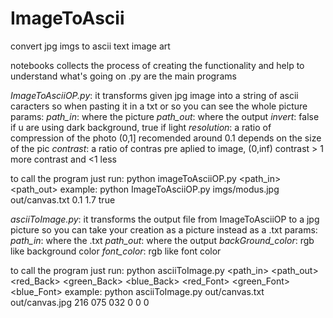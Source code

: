 # ImageToAscii
convert jpg imgs to ascii text image art

notebooks collects the process of creating the functionality and help to understand what's going on
.py are the main programs

*ImageToAsciiOP.py*:
it transforms given jpg image into a string of ascii caracters so when pasting it in a txt or so you can see the whole picture 
params:
    *path_in*: where the picture
    *path_out*: where the output
    *invert*: false if u are using dark background, true if light
    *resolution*: a ratio of compression of the photo (0,1] recomended around 0.1 depends on the size of the pic
    *contrast*: a ratio of contras pre aplied to image, (0,inf) contrast > 1 more contrast and <1 less
    
to call the program just run:
python imageToAsciiOP.py <path_in> <path_out> <resolution> <contrast> <invert>
example:
python ImageToAsciiOP.py imgs/modus.jpg out/canvas.txt 0.1 1.7 true
  
*asciiToImage.py*:
it transforms the output file from ImageToAsciiOP to a jpg picture so you can take your creation as a picture instead as a .txt 
params:
    *path_in*: where the .txt
    *path_out*: where the output
    *backGround_color*: rgb like background color
    *font_color*: rgb like font color
    
to call the program just run:
python asciiToImage.py <path_in> <path_out> <red_Back> <green_Back> <blue_Back> <red_Font> <green_Font> <blue_Font>
example:
python asciiToImage.py out/canvas.txt out/canvas.jpg 216 075 032 0 0 0
  
